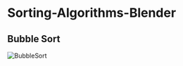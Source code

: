 # Sorting-Algorithms-Blender

## Bubble Sort



![BubbleSort](https://user-images.githubusercontent.com/78089013/167269106-fd49e626-1348-49a9-91b5-9d00b9b4063f.gif)
